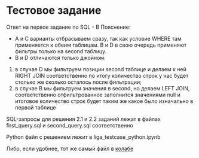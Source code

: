 # Тестовое задание

Ответ на первое задание по SQL - B
Пояснение:
- A и C варианты отбрасываем сразу, так как условие WHERE там применяется к обеим таблицам. B и D в свою очередь применяют фильтры только на second таблицу.
- B и D отличаются только джойном:
1) в случае D мы фильтруем позиции second таблице и делаем к ней RIGHT JOIN соответственно по итогу количество строк у нас будет столько же сколько осталось после фильтрации;
2) в случае В мы фильтруем значения в second, но делаем LEFT JOIN, соответственно отфильтрованное заполнится значениями null и итоговое количество строк будет таким же какое было изначально в первой таблице

SQL-запросы для решения 2.1 и 2.2 заданий лежат в файлах first_query.sql и second_query.sql соответственно

Python файл с решением лежит в liga_testcase_python.ipynb

Либо, если удобнее, тот же самый файл в <a href="https://colab.research.google.com/drive/1nRIIV9FAXe6P6iVAmJMVVewpcDcdDWO9?usp=sharing ">колабе</a>
